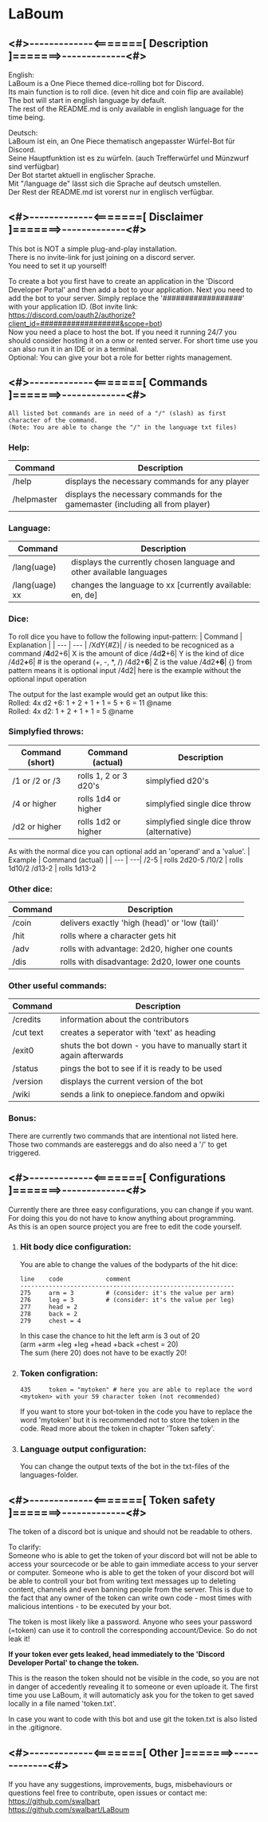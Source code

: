 # LaBoum
## <#>-------------<=======[ Description ]=======>-------------<#>

English:  
    LaBoum is a One Piece themed dice-rolling bot for Discord.  
    Its main function is to roll dice. (even hit dice and coin flip are available)  
    The bot will start in english language by default.  
    The rest of the README.md is only available in english language for the time being.  

Deutsch:  
    LaBoum ist ein, an One Piece thematisch angepasster Würfel-Bot für Discord.  
    Seine Hauptfunktion ist es zu würfeln. (auch Trefferwürfel und Münzwurf sind verfügbar)  
    Der Bot startet aktuell in englischer Sprache.  
    Mit "/language de" lässt sich die Sprache auf deutsch umstellen.  
    Der Rest der README.md ist vorerst nur in englisch verfügbar.  


## <#>-------------<=======[ Disclaimer ]=======>-------------<#>

This bot is NOT a simple plug-and-play installation.  
There is no invite-link for just joining on a discord server.  
You need to set it up yourself!  

To create a bot you first have to create an application in the 'Discord Developer Portal' and then add a bot to your application.
Next you need to add the bot to your server. Simply replace the '##################' with your application ID.
(Bot invite link: https://discord.com/oauth2/authorize?client_id=##################&scope=bot)  
Now you need a place to host the bot. If you need it running 24/7 you should consider hosting it on a onw or rented server. For short time use you can also run it in an IDE or in a terminal.  
Optional: You can give your bot a role for better rights management.  

## <#>-------------<=======[ Commands ]=======>-------------<#> 
    All listed bot commands are in need of a "/" (slash) as first character of the command.  
    (Note: You are able to change the "/" in the language txt files)  
    
  
### Help:

| Command | Description |
| --- | ---|
/help      | displays the necessary commands for any player
/helpmaster| displays the necessary commands for the gamemaster (including all from player)

  
### Language:

| Command | Description |
| --- | ---|
/lang(uage)| displays the currently chosen language and other available languages   
/lang(uage) xx| changes the language to xx [currently available: en, de]

  
### Dice:  
  
To roll dice you have to follow the following input-pattern:
| Command | Explanation |
| --- | --- |
/XdY{#Z}| / is needed to be recogniced as a command
/<b>4</b>d2+6| X is the amount of dice
/4d<b>2</b>+6| Y is the kind of dice
/4d2<b>+</b>6| # is the operand (+, -, *, /)
/4d2+<b>6</b>| Z is the value
/4d2<b>+6</b>| {} from pattern means it is optional input
/4d2| here is the example without the optional input operation

The output for the last example would get an output like this:   
Rolled: 4x d2 +6: 1 + 2 + 1 + 1 = 5 + 6 = 11 @name  
Rolled: 4x d2: 1 + 2 + 1 + 1 = 5 @name

  
### Simplyfied throws:

| Command (short) | Command (actual) | Description |
| --- | --- | --- |
/1 or /2 or /3 | rolls 1, 2 or 3 d20's | simplyfied d20's
/4 or higher   | rolls 1d4 or higher   | simplyfied single dice throw
/d2 or higher  | rolls 1d2 or higher   | simplyfied single dice throw (alternative)

As with the normal dice you can optional add an 'operand' and a 'value'.
| Example | Command (actual) |
| --- | ---|
/2-5      | rolls 2d20-5
/10/2     | rolls 1d10/2
/d13-2    | rolls 1d13-2

  
### Other dice:

| Command | Description |
| --- | ---|
/coin     | delivers exactly 'high (head)' or 'low (tail)'
/hit      | rolls where a character gets hit
/adv      | rolls with advantage: 2d20, higher one counts
/dis      | rolls with disadvantage: 2d20, lower one counts

  
### Other useful commands:

| Command | Description |
| --- | ---|
/credits  | information about the contributors
/cut text | creates a seperator with 'text' as heading
/exit0    | shuts the bot down - you have to manually start it again afterwards
/status   | pings the bot to see if it is ready to be used
/version  | displays the current version of the bot
/wiki     | sends a link to onepiece.fandom and opwiki

  
### Bonus:
There are currently two commands that are intentional not listed here.   
Those two commands are eastereggs and do also need a '/' to get triggered.

  
## <#>-------------<=======[ Configurations ]=======>-------------<#>

Currently there are three easy configurations, you can change if you want.  
For doing this you do not have to know anything about programming.  
As this is an open source project you are free to edit the code yourself.

1. ### Hit body dice configuration:
    You are able to change the values of the bodyparts of the hit dice:

    ```
    line    code            comment
    ------------------------------------------------------------
    275     arm = 3         # (consider: it's the value per arm)
    276     leg = 3         # (consider: it's the value per leg)
    277     head = 2
    278     back = 2
    279     chest = 4
    ```
    In this case the chance to hit the left arm is 3 out of 20  
    (arm +arm +leg +leg +head +back +chest = 20)  
    The sum (here 20) does not have to be exactly 20!

      
2. ### Token configration:
    
    ```
    435     token = "mytoken" # here you are able to replace the word <mytoken> with your 59 character token (not recommended)
    ```
    If you want to store your bot-token in the code you have to replace the word 'mytoken' but it is recommended not to store the token in the code. Read more about the token in chapter 'Token safety'.

      
3. ### Language output configuration:
    You can change the output texts of the bot in the txt-files of the languages-folder.  
  
## <#>-------------<=======[ Token safety ]=======>-------------<#>
The token of a discord bot is unique and should not be readable to others.  

To clarify:  
Someone who is able to get the token of your discord bot will not be able to access your sourcecode or be able to gain immediate access to your server or computer.
Someone who is able to get the token of your discord bot will be able to controll your bot from writing text messages up to deleting content, channels and even banning people from the server. This is due to the fact that any owner of the token can write own code - most times with malicious intentions - to be executed by your bot.  

The token is most likely like a password. Anyone who sees your password (=token) can use it to controll the corresponding account/Device. So do not leak it!

**If your token ever gets leaked, head immediately to the 'Discord Developer Portal' to change the token.**  

This is the reason the token should not be visible in the code, so you are not in danger of accedently revealing it to someone or even uploade it.
The first time you use LaBoum, it will automaticly ask you for the token to get saved locally in a file named 'token.txt'.

In case you want to code with this bot and use git the token.txt is also listed in the .gitignore.

  
## <#>-------------<=======[ Other ]=======>-------------<#>

If you have any suggestions, improvements, bugs, misbehaviours or questions feel free to contribute, open issues or contact me:  
https://github.com/swalbart  
https://github.com/swalbart/LaBoum